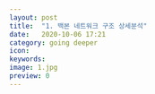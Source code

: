 ```yaml
---
layout: post
title:  "1. 백본 네트워크 구조 상세분석"
date:   2020-10-06 17:21
category: going deeper
icon: 
keywords: 
image: 1.jpg
preview: 0
---
```


